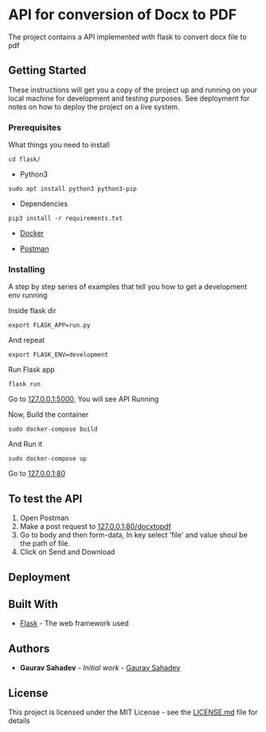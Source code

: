 # API for conversion of Docx to PDF

The project contains a API implemented with flask to convert docx file to pdf

## Getting Started

These instructions will get you a copy of the project up and running on your local machine for development and testing purposes. See deployment for notes on how to deploy the project on a live system.

### Prerequisites

What things you need to install 
```
cd flask/
```
* Python3
```
sudo apt install python3 python3-pip
```
* Dependencies
```
pip3 install -r requirements.txt
```
* [Docker](https://www.digitalocean.com/community/tutorials/how-to-install-and-use-docker-on-ubuntu-18-04)

* [Postman](https://www.postman.com/downloads/)


### Installing

A step by step series of examples that tell you how to get a development env running

Inside flask dir
```
export FLASK_APP=run.py
```

And repeat
```
export FLASK_ENV=development
```
Run Flask app
```
flask run
```
Go to [127.0.0.1:5000](127.0.0.1:5000), You will see API Running

Now, Build the container
```
sudo docker-compose build
```
And Run it
```
sudo docker-compose up
```
Go to [127.0.0.1:80](127.0.0.1:80)


## To test the API

1. Open Postman
2. Make a post request to [127.0.0.1:80/docxtopdf](127.0.0.1:80/docxtopdf)
3. Go to body and then form-data, In key select 'file' and value shoul be the path of file.
4. Click on Send and Download


## Deployment


## Built With

* [Flask](https://g.co/kgs/bDNDHj) - The web framework used

<!-- ## Contributing

Please read for details on our code of conduct, and the process for submitting pull requests to us. -->
 

## Authors

* **Gaurav Sahadev** - *Initial work* - [Gaurav Sahadev](https://github.com/Gauravsahadev)


## License

This project is licensed under the MIT License - see the [LICENSE.md](https://github.com/Gauravsahadev/RestAPI/blob/master/LICENSE) file for details


